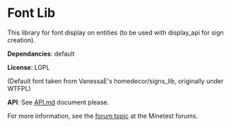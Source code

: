 # Font Lib

This library for font display on entities (to be used with display_api for sign creation).

**Dependancies**: default

**License**: LGPL

(Default font taken from VanessaE's homedecor/signs_lib, originally under WTFPL)

**API**: See [API.md](https://github.com/pyrollo/display_modpack/blob/master/font_api/API.md) document please.

For more information, see the [forum topic](https://forum.minetest.net/viewtopic.php?t=13563) at the Minetest forums.

